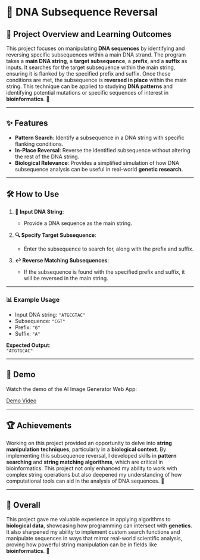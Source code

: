 # 🧬 DNA Subsequence Reversal

## 🚀 Project Overview and Learning Outcomes

This project focuses on manipulating **DNA sequences** by identifying and reversing specific subsequences within a main DNA strand. The program takes a **main DNA string**, a **target subsequence**, a **prefix**, and a **suffix** as inputs. It searches for the target subsequence within the main string, ensuring it is flanked by the specified prefix and suffix. Once these conditions are met, the subsequence is **reversed in place** within the main string. This technique can be applied to studying **DNA patterns** and identifying potential mutations or specific sequences of interest in **bioinformatics**. 🧬

---

## ✨ Features

- **Pattern Search**: Identify a subsequence in a DNA string with specific flanking conditions.
- **In-Place Reversal**: Reverse the identified subsequence without altering the rest of the DNA string.
- **Biological Relevance**: Provides a simplified simulation of how DNA subsequence analysis can be useful in real-world **genetic research**.

---

## 🛠️ How to Use

1. **🧬 Input DNA String**:  
   - Provide a DNA sequence as the main string.
   
2. **🔍 Specify Target Subsequence**:  
   - Enter the subsequence to search for, along with the prefix and suffix.

3. **↩️ Reverse Matching Subsequences**:  
   - If the subsequence is found with the specified prefix and suffix, it will be reversed in the main string.

---

### 📊 Example Usage

- Input DNA string: `"ATGCGTAC"`
- Subsequence: `"CGT"`
- Prefix: `"G"`
- Suffix: `"A"`

**Expected Output**:  
`"ATGTGCAC"`

---

## 🎥 Demo

Watch the demo of the AI Image Generator Web App:

[Demo Video](https://youtu.be/5oyxOYDsoEg?si=kFjYRdjeB5mr9DRO)

---

## 🏆 Achievements

Working on this project provided an opportunity to delve into **string manipulation techniques**, particularly in a **biological context**. By implementing this subsequence reversal, I developed skills in **pattern searching** and **string matching algorithms**, which are critical in bioinformatics. This project not only enhanced my ability to work with complex string operations but also deepened my understanding of how computational tools can aid in the analysis of DNA sequences. 🧪

---

## 🌟 Overall

This project gave me valuable experience in applying algorithms to **biological data**, showcasing how programming can intersect with **genetics**. It also sharpened my ability to implement custom search functions and manipulate sequences in ways that mirror real-world scientific analysis, proving how powerful string manipulation can be in fields like **bioinformatics**. 🔬
